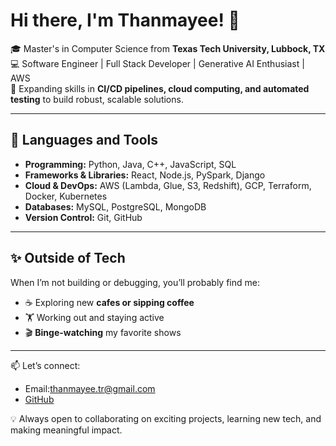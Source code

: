 # Hi there, I'm Thanmayee! 👋  

🎓 Master's in Computer Science from **Texas Tech University, Lubbock, TX**  
💻 Software Engineer | Full Stack Developer | Generative AI Enthusiast | AWS  
🌱 Expanding skills in **CI/CD pipelines, cloud computing, and automated testing** to build robust, scalable solutions.  

---

## 🔧 Languages and Tools  
- **Programming:** Python, Java, C++, JavaScript, SQL  
- **Frameworks & Libraries:** React, Node.js, PySpark, Django  
- **Cloud & DevOps:** AWS (Lambda, Glue, S3, Redshift), GCP, Terraform, Docker, Kubernetes  
- **Databases:** MySQL, PostgreSQL, MongoDB  
- **Version Control:** Git, GitHub  

---

## ✨ Outside of Tech  
When I’m not building or debugging, you’ll probably find me:  
- ☕ Exploring new **cafes or sipping coffee**  
- 🏋️ Working out and staying active  
- 🎬 **Binge-watching** my favorite shows  

---

📫 Let’s connect:  
- Email:thanmayee.tr@gmail.com
- [GitHub](https://github.com/KandulaThanmayee)  

💡 Always open to collaborating on exciting projects, learning new tech, and making meaningful impact.  

